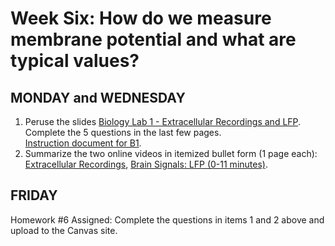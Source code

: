 # Week Six: How do we measure membrane potential and what are typical values?

## MONDAY and WEDNESDAY
1. Peruse the slides [Biology Lab 1 - Extracellular Recordings and LFP](/resources/week6/Biology%20Slides%201%20(Extracellular%20Recordings%20and%20LFP).pdf). Complete the 5 questions in the last few pages. <br> [Instruction document for B1](/resources/week6/B1%20instruction-1.docx).
2. Summarize the two online videos in itemized bullet form (1 page each): [Extracellular Recordings](https://www.youtube.com/watch?v=7zCJ7nZG0YM), [Brain Signals: LFP (0-11 minutes)](https://www.youtube.com/watch?v=PwkYgrTE2fU&feature=youtu.be).

## FRIDAY
Homework #6 Assigned: Complete the questions in items 1 and 2 above and upload to the Canvas site. 